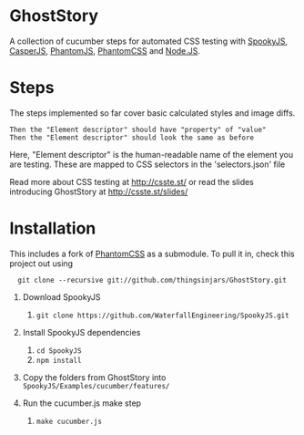 GhostStory
===

A collection of cucumber steps for automated CSS testing with [SpookyJS](https://github.com/WaterfallEngineering/SpookyJS), [CasperJS](http://casperjs.org/), [PhantomJS](http://phantomjs.org/), [PhantomCSS](http://github.com/Huddle/PhantomCSS) and [Node.JS](http://nodejs.org/).

Steps
===

The steps implemented so far cover basic calculated styles and image diffs.

    Then the "Element descriptor" should have "property" of "value"
    Then the "Element descriptor" should look the same as before

Here, "Element descriptor" is the human-readable name of the element you are testing. These are mapped to CSS selectors in the 'selectors.json' file

Read more about CSS testing at http://csste.st/ or read the slides introducing GhostStory at http://csste.st/slides/

Installation
====

  This includes a fork of [PhantomCSS](http://github.com/thingsinjars/PhantomCSS) as a submodule. To pull it in, check this project out using 

      git clone --recursive git://github.com/thingsinjars/GhostStory.git


  1. Download SpookyJS
     1. `git clone https://github.com/WaterfallEngineering/SpookyJS.git`

  2. Install SpookyJS dependencies
     1. `cd SpookyJS`
     2. `npm install`

  3. Copy the folders from GhostStory into `SpookyJS/Examples/cucumber/features/`

  4. Run the cucumber.js make step
     1. `make cucumber.js`